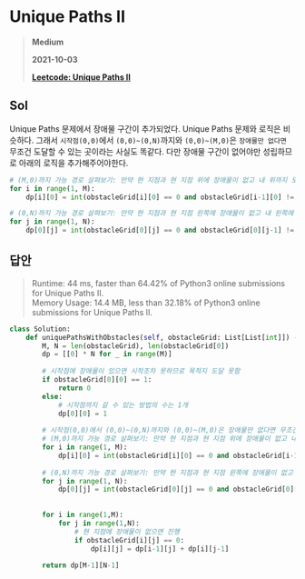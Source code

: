 # Unique Paths II
> **Medium**
>
> **2021-10-03**
>
> **[Leetcode: Unique Paths II](https://leetcode.com/problems/unique-paths-ii)**


## Sol

Unique Paths 문제에서 장애물 구간이 추가되었다. 
Unique Paths 문제와 로직은 비슷하다. 그래서 `시작점(0,0)`에서 `(0,0)~(0,N)`까지와 `(0,0)~(M,0)`은 `장애물만 없다면` 무조건 도달할 수 있는 곳이라는 사실도 똑같다. 다만 장애물 구간이 없어야만 성립하므로 아래의 로직을 추가해주어야한다.

```python 
# (M,0)까지 가능 경로 살펴보기: 만약 현 지점과 현 지점 위에 장애물이 없고 내 위까지 도달 할 수 있었으면 현 지점에 올 수 있는 것!
for i in range(1, M):
    dp[i][0] = int(obstacleGrid[i][0] == 0 and obstacleGrid[i-1][0] != 1 and dp[i-1][0] == 1)

# (0,N)까지 가능 경로 살펴보기: 만약 현 지점과 현 지점 왼쪽에 장애물이 없고 내 왼쪽에 도달 할 수 있었으면 현 지점에 올 수 있는 것!
for j in range(1, N):
    dp[0][j] = int(obstacleGrid[0][j] == 0 and obstacleGrid[0][j-1] != 1 and dp[0][j-1] == 1)
```


## 답안
> Runtime: 44 ms, faster than 64.42% of Python3 online submissions for Unique Paths II.  
> Memory Usage: 14.4 MB, less than 32.18% of Python3 online submissions for Unique Paths II.
```python
class Solution:
    def uniquePathsWithObstacles(self, obstacleGrid: List[List[int]]) -> int:
        M, N = len(obstacleGrid), len(obstacleGrid[0])
        dp = [[0] * N for _ in range(M)]
        
        # 시작점에 장애물이 있으면 시작조차 못하므로 목적지 도달 못함
        if obstacleGrid[0][0] == 1:
            return 0
        else:
            # 시작점까지 갈 수 있는 방법의 수는 1개
            dp[0][0] = 1
        
        # 시작점(0,0)에서 (0,0)~(0,N)까지와 (0,0)~(M,0)은 장애물만 없다면 무조건 도달할 수 있는 곳 
        # (M,0)까지 가능 경로 살펴보기: 만약 현 지점과 현 지점 위에 장애물이 없고 내 위까지 도달 할 수 있었으면 현 지점에 올 수 있는 것!
        for i in range(1, M):
            dp[i][0] = int(obstacleGrid[i][0] == 0 and obstacleGrid[i-1][0] != 1 and dp[i-1][0] == 1)
        
        # (0,N)까지 가능 경로 살펴보기: 만약 현 지점과 현 지점 왼쪽에 장애물이 없고 내 왼쪽에 도달 할 수 있었으면 현 지점에 올 수 있는 것!
        for j in range(1, N):
            dp[0][j] = int(obstacleGrid[0][j] == 0 and obstacleGrid[0][j-1] != 1 and dp[0][j-1] == 1)
    
        
        for i in range(1,M):
            for j in range(1,N):
                # 현 지점에 장애물이 없으면 진행
                if obstacleGrid[i][j] == 0:
                    dp[i][j] = dp[i-1][j] + dp[i][j-1]
                    
        return dp[M-1][N-1]
```
